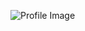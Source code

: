 ![Profile Image](https://avatars3.githubusercontent.com/u/2322778?s=400&u=6255eb5e1d5db8aaeac8fa50109c2cb3295d3e30&v=4)
